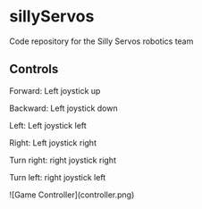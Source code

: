 # sillyServos
Code repository for the Silly Servos robotics team
<br>
<h2>Controls</h2>

<p>Forward: Left joystick up</p>
<p>Backward: Left joystick down</p>
<p>Left: Left joystick left</p>
<p>Right: Left joystick right</p>
<p>Turn right: right joystick right</p>
<p>Turn left: right joystick left</p>
![Game Controller](controller.png)
